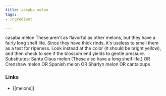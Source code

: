 ```yaml
---
title: casaba melon
tags:
- ingredient

---
```

casaba melon These aren't as flavorful as other melons, but they have a fairly long shelf life. Since they have thick rinds, it's useless to smell them as a test for ripeness. Look instead at the color (it should be bright yellow), and then check to see if the blossom end yields to gentle pressure. Substitutes: Santa Claus melon (These also have a long shelf life.) OR Crenshaw melon OR Spanish melon OR Sharlyn melon OR cantaloupe

### Links

* [[melons]]
